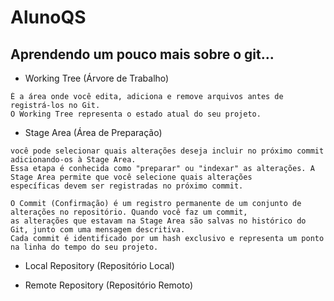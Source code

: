# AlunoQS
 
## Aprendendo um pouco mais sobre o git...

- Working Tree (Árvore de Trabalho)

```É diretório em seu sistema de arquivos local onde você está realizando as alterações em seus arquivos. 
É a área onde você edita, adiciona e remove arquivos antes de registrá-los no Git. 
O Working Tree representa o estado atual do seu projeto.
```

- Stage Area (Área de Preparação)

```É uma área intermediária entre o Working Tree e o Commit. Após realizar alterações nos arquivos do Working Tree,
você pode selecionar quais alterações deseja incluir no próximo commit adicionando-os à Stage Area. 
Essa etapa é conhecida como "preparar" ou "indexar" as alterações. A Stage Area permite que você selecione quais alterações 
específicas devem ser registradas no próximo commit.

O Commit (Confirmação) é um registro permanente de um conjunto de alterações no repositório. Quando você faz um commit, 
as alterações que estavam na Stage Area são salvas no histórico do Git, junto com uma mensagem descritiva. 
Cada commit é identificado por um hash exclusivo e representa um ponto na linha do tempo do seu projeto.
```

- Local Repository (Repositório Local)


- Remote Repository (Repositório Remoto)




